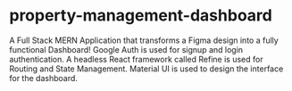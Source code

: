 # property-management-dashboard
A Full Stack MERN Application that transforms a Figma design into a fully functional Dashboard! Google Auth is used for signup and login authentication. A headless React framework called Refine is used for Routing and State Management. Material UI is used to design the interface for the dashboard. 
